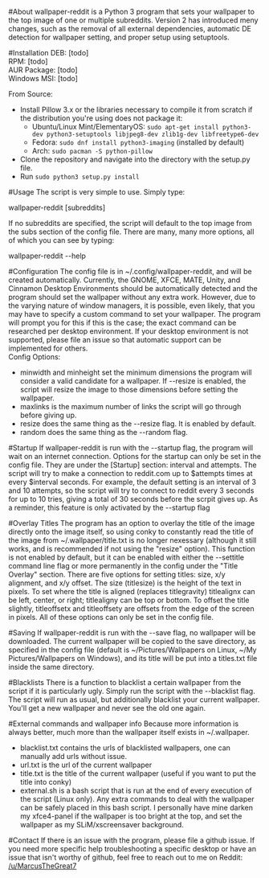#About
wallpaper-reddit is a Python 3 program that sets your wallpaper to the top image of one or multiple subreddits.  Version 2 has introduced meny changes, such as the removal of all external dependencies, automatic DE detection for wallpaper setting, and proper setup using setuptools.

#Installation
DEB: [todo]  
RPM: [todo]  
AUR Package: [todo]  
Windows MSI: [todo]  

From Source:  
* Install Pillow 3.x or the libraries necessary to compile it from scratch if the distribution you're using does not package it:  
  - Ubuntu/Linux Mint/ElementaryOS: `sudo apt-get install python3-dev python3-setuptools libjpeg8-dev zlib1g-dev libfreetype6-dev`  
  - Fedora: `sudo dnf install python3-imaging` (installed by default)  
  - Arch: `sudo pacman -S python-pillow`  
* Clone the repository and navigate into the directory with the setup.py file.  
* Run `sudo python3 setup.py install`  

#Usage
The script is very simple to use.  Simply type:

  wallpaper-reddit [subreddits]
  
If no subreddits are specified, the script will default to the top image from the subs section of the config file.  There are many, many more options, all of which you can see by typing:

  wallpaper-reddit --help

#Configuration
The config file is in ~/.config/wallpaper-reddit, and will be created automatically.  Currently, the GNOME, XFCE, MATE, Unity, and Cinnamon Desktop Environments should be automatically detected and the program should set the wallpaper without any extra work.  However, due to the varying nature of window managers, it is possible, even likely, that you may have to specify a custom command to set your wallpaper.  The program will prompt you for this if this is the case; the exact command can be researched per desktop environment.  If your desktop environment is not supported, please file an issue so that automatic support can be implemented for others.  
Config Options:  
- minwidth and minheight set the minimum dimensions the program will consider a valid candidate for a wallpaper.  If --resize is enabled, the script will resize the image to those dimensions before setting the wallpaper.
- maxlinks is the maximum number of links the script will go through before giving up.
- resize does the same thing as the --resize flag.  It is enabled by default.
- random does the same thing as the --random flag.

#Startup
If wallpaper-reddit is run with the --startup flag, the program will wait on an internet connection.  Options for the startup can only be set in the config file.  They are under the [Startup] section: interval and attempts.  The script will try to make a connection to reddit.com up to $attempts times at every $interval seconds.  For example, the default setting is an interval of 3 and 10 attempts, so the script will try to connect to reddit every 3 seconds for up to 10 tries, giving a total of 30 seconds before the scrpit gives up.  As a reminder, this feature is only activated by the --startup flag

#Overlay Titles
The program has an option to overlay the title of the image directly onto the image itself, so using conky to constantly read the title of the image from ~/.wallpaper/title.txt is no longer nexessary (although it still works, and is recommended if not using the "resize" option).  This function is not enabled by default, but it can be enabled with either the --settitle command line flag or more permanently in the config under the "Title Overlay" section.  There are five options for setting titles: size, x/y alignment, and x/y offset.  The size (titlesize) is the height of the text in pixels.  To set where the title is aligned (replaces titlegravity) titlealignx can be left, center, or right; titlealigny can be top or bottom.  To offset the title slightly, titleoffsetx and titleoffsety are offsets from the edge of the screen in pixels.  All of these options can only be set in the config file.

#Saving
If wallpaper-reddit is run with the --save flag, no wallpaper will be downloaded.  The current wallpaper will be copied to the save directory, as specified in the config file (default is ~/Pictures/Wallpapers on Linux, ~/My Pictures/Wallpapers on Windows), and its title will be put into a titles.txt file inside the same directory.

#Blacklists
There is a function to blacklist a certain wallpaper from the script if it is particularly ugly.  Simply run the script with the --blacklist flag.  The script will run as usual, but additionally blacklist your current wallpaper.  You'll get a new wallpaper and never see the old one again.

#External commands and wallpaper info
Because more information is always better, much more than the wallpaper itself exists in ~/.wallpaper.
- blacklist.txt contains the urls of blacklisted wallpapers, one can manually add urls without issue.
- url.txt is the url of the current wallpaper
- title.txt is the title of the current wallpaper (useful if you want to put the title into conky)
- external.sh is a bash script that is run at the end of every execution of the script (Linux only).  Any extra commands to deal with the wallpaper can be safely placed in this bash script.  I personally have mine darken my xfce4-panel if the wallpaper is too bright at the top, and set the wallpaper as my SLiM/xscreensaver background.

#Contact
If there is an issue with the program, please file a github issue.  If you need more specific help troubleshooting a specific desktop or have an issue that isn't worthy of github, feel free to reach out to me on Reddit: [/u/MarcusTheGreat7](https://www.reddit.com/u/MarcusTheGreat7)
